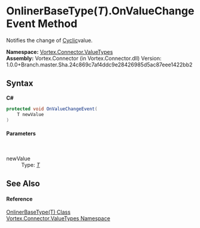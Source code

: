 # OnlinerBaseType(*T*).OnValueChangeEvent Method 
 

Notifies the change of <a href="P_Vortex_Connector_ValueTypes_OnlinerBaseType_1_Cyclic.md">Cyclic</a>value.

**Namespace:**&nbsp;<a href="N_Vortex_Connector_ValueTypes.md">Vortex.Connector.ValueTypes</a><br />**Assembly:**&nbsp;Vortex.Connector (in Vortex.Connector.dll) Version: 1.0.0+Branch.master.Sha.24c869c7af4ddc9e28426985d5ac87eee1422bb2

## Syntax

**C#**<br />
``` C#
protected void OnValueChangeEvent(
	T newValue
)
```


#### Parameters
&nbsp;<dl><dt>newValue</dt><dd>Type: <a href="T_Vortex_Connector_ValueTypes_OnlinerBaseType_1.md">*T*</a><br /></dd></dl>

## See Also


#### Reference
<a href="T_Vortex_Connector_ValueTypes_OnlinerBaseType_1.md">OnlinerBaseType(T) Class</a><br /><a href="N_Vortex_Connector_ValueTypes.md">Vortex.Connector.ValueTypes Namespace</a><br />